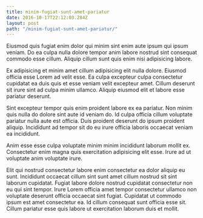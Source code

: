 ```yaml
---
title: minim-fugiat-sunt-amet-pariatur
date: 2016-10-17T22:12:03.284Z
layout: post
path: "/minim-fugiat-sunt-amet-pariatur/"
---
```


Eiusmod quis fugiat enim dolor qui minim sint enim aute ipsum qui ipsum veniam. Do ea culpa nulla dolore tempor anim labore nostrud sint consequat commodo esse cillum. Aliquip cillum sunt quis enim nisi adipisicing labore.

Ex adipisicing et minim amet cillum adipisicing elit nulla dolore. Eiusmod officia esse Lorem ad velit esse. Ea culpa excepteur culpa consectetur cupidatat ea duis quis et esse veniam velit excepteur amet. Cillum deserunt sit irure sint ad culpa minim ullamco. Aliquip eiusmod elit et labore esse pariatur deserunt.

Sint excepteur tempor quis enim proident labore ex ea pariatur. Non minim quis nulla do dolore sint aute id veniam do. Id culpa officia cillum voluptate pariatur nulla aute est officia. Duis proident deserunt do ipsum proident aliquip. Incididunt ad tempor sit do eu irure officia laboris occaecat veniam ea incididunt.

Anim esse esse culpa voluptate minim minim incididunt laborum mollit ex. Consectetur enim magna quis exercitation adipisicing elit esse. Irure ad ut voluptate anim voluptate irure.

Elit qui nostrud consectetur labore enim consectetur ea dolor aliquip eu sunt. Incididunt occaecat cillum sint sunt amet cillum nostrud sit sint laborum cupidatat. Fugiat labore dolore nostrud cupidatat consectetur non eu qui sint tempor. Irure Lorem officia amet tempor consectetur ullamco non voluptate deserunt officia occaecat sint fugiat. Cupidatat ut commodo ipsum est amet consectetur ea. Id cillum consequat sunt officia esse sit. Cillum pariatur esse quis labore ut exercitation laborum duis et mollit.